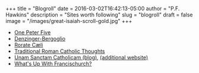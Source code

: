 +++
title = "Blogroll"
date = 2016-03-02T16:42:13-05:00
author = "P.F. Hawkins"
description = "Sites worth following"
slug = "blogroll"
draft = false
image = "/images/great-isaiah-scroll-gold.jpg"
+++

* [One Peter Five](http://onepeterfive.com)
* [Denzinger-Bergoglio](http://en.denzingerbergoglio.com/)
* [Rorate Cæli](http://rorate-caeli.blogspot.com/)
* [Traditional Roman Catholic Thoughts](http://trcthoughts.com)
* [Unam Sanctam Catholicam (blog)](http://unamsanctamcatholicam.blogspot.com/), [(additional website)](http://unamsanctamcatholicam.com/)
* [What's Up With Francischurch?](http://whatisupwiththesynod.com/)
